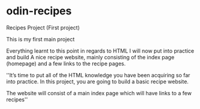 # odin-recipes
Recipes Project (First project) 

This is my first main project

Everything learnt to this point in regards to HTML I will now put into practice and build 
A nice recipe website, mainly consisting of the index page (homepage) and a few links to the recipe pages.

''It’s time to put all of the HTML knowledge you have been acquiring so far into practice. In this project, you are going to build a basic recipe website.

The website will consist of a main index page which will have links to a few recipes''

